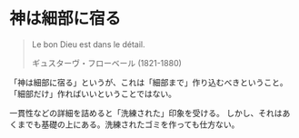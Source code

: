 # 神は細部に宿る

> Le bon Dieu est dans le détail.
>
> ギュスターヴ・フローベール (1821-1880)

「神は細部に宿る」というが、これは「細部まで」作り込むべきということ。
「細部だけ」作ればいいということではない。

一貫性などの詳細を詰めると「洗練された」印象を受ける。
しかし、それはあくまでも基礎の上にある。洗練されたゴミを作っても仕方ない。

